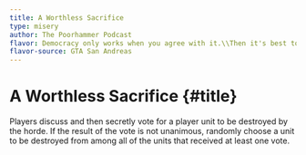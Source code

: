 ```yaml
---
title: A Worthless Sacrifice
type: misery
author: The Poorhammer Podcast
flavor: Democracy only works when you agree with it.\\Then it's best to favor a totalitarian state!
flavor-source: GTA San Andreas
---
```


# A Worthless Sacrifice {#title}

Players discuss and then secretly vote for a player unit to be destroyed by the horde. If the result of the vote is not unanimous, randomly choose a unit to be destroyed from among all of the units that received at least one vote.
